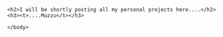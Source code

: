<html>
  <head>
  </head>
  
  <body>

    <h2>I will be shortly posting all my personal projects here....</h2>
    <h3><t>....Muzzu</t></h3>
    
    </body>

